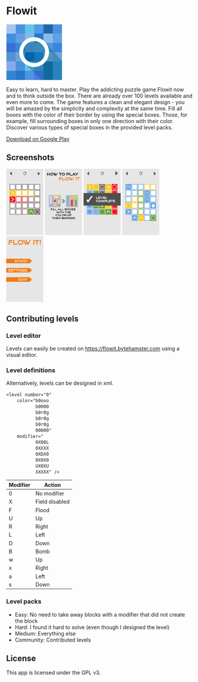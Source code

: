# Flowit

<img src="app/src/main/play/listings/en-US/graphics/icon/ic_launcher_web.png" width="150" />

Easy to learn, hard to master. Play the addicting puzzle game Flowit now and to think outside the box.
There are already over 100 levels available and even more to come. The game features a clean and elegant design - you will be amazed by the simplicity and complexity at the same time. 
Fill all boxes with the color of their border by using the special boxes. Those, for example, fill surrounding boxes in only one direction with their color. Discover various types of special boxes in the provided level packs.

[Download on Google Play](https://play.google.com/store/apps/details?id=com.bytehamster.flowitgame)

## Screenshots

<img src="app/src/main/play/listings/en-US/graphics/phone-screenshots/01.png" width="100" /> <img src="app/src/main/play/listings/en-US/graphics/phone-screenshots/02.png" width="100" /> <img src="app/src/main/play/listings/en-US/graphics/phone-screenshots/03.png" width="100" /> <img src="app/src/main/play/listings/en-US/graphics/phone-screenshots/04.png" width="100" /> <img src="app/src/main/play/listings/en-US/graphics/phone-screenshots/05.png" width="100" />

## Contributing levels

### Level editor

Levels can easily be created on https://flowit.bytehamster.com using a visual editor.

### Level definitions

Alternatively, levels can be designed in xml.

```
<level number="0"
    color="b0ooo
           b0000
           b0r0g
           b0r0g
           b0r0g
           00000"
    modifier="
           0X00L
           0XXXX
           0XDX0
           0X0X0
           UX0XU
           XXXXX" />
```

| Modifier  | Action |
|--------------|--------|
| 0 | No modifier |
| X | Field disabled |
| F | Flood |
| U | Up |
| R | Right |
| L | Left |
| D | Down |
| B | Bomb |
| w | Up |
| x | Right |
| a | Left |
| s | Down |

### Level packs

- Easy: No need to take away blocks with a modifier that did not create the block
- Hard: I found it hard to solve (even though I designed the level)
- Medium: Everything else
- Community: Contributed levels

## License

This app is licensed under the GPL v3.

